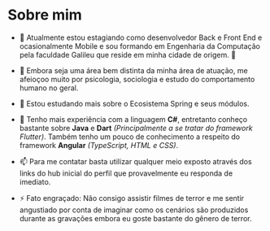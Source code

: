 # Sobre mim
- 🔭 Atualmente estou estagiando como desenvolvedor Back e Front End e ocasionalmente Mobile e sou formando em Engenharia da Computação pela faculdade Galileu que reside em minha cidade de origem. 🤩

- 🤔 Embora seja uma área bem distinta da minha área de atuação, me afeioçoo muito por psicologia, sociologia e estudo do comportamento humano no geral.
  
- 🌱 Estou estudando mais sobre o Ecosistema Spring e seus módulos.
  
- 💬 Tenho mais experiência com a linguagem **C#**, entretanto conheço bastante sobre **Java** e **Dart** *(Principalmente a se tratar do framework Flutter)*. Também tenho um pouco de conhecimento a respeito do framework **Angular** *(TypeScript, HTML e CSS)*.
  
- 📫 Para me contatar basta utilizar qualquer meio exposto através dos links do hub inicial do perfil que provavelmente eu responda de imediato.
  
- ⚡ Fato engraçado: Não consigo assistir filmes de terror e me sentir angustiado por conta de imaginar como os cenários são produzidos durante as gravações embora eu goste bastante do gênero de terror.
